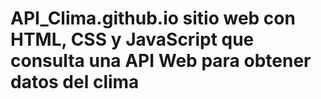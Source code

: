 # API_Clima.github.io sitio web con HTML, CSS y JavaScript que consulta una API  Web para obtener datos del clima
